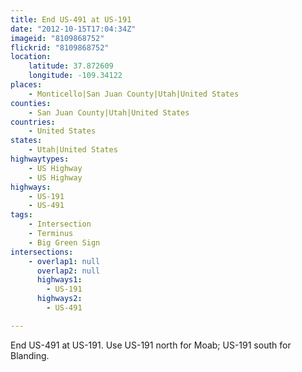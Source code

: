 ```yaml
---
title: End US-491 at US-191
date: "2012-10-15T17:04:34Z"
imageid: "8109868752"
flickrid: "8109868752"
location:
    latitude: 37.872609
    longitude: -109.34122
places:
    - Monticello|San Juan County|Utah|United States
counties:
    - San Juan County|Utah|United States
countries:
    - United States
states:
    - Utah|United States
highwaytypes:
    - US Highway
    - US Highway
highways:
    - US-191
    - US-491
tags:
    - Intersection
    - Terminus
    - Big Green Sign
intersections:
    - overlap1: null
      overlap2: null
      highways1:
        - US-191
      highways2:
        - US-491

---
```

End US-491 at US-191.  Use US-191 north for Moab; US-191 south for Blanding.
